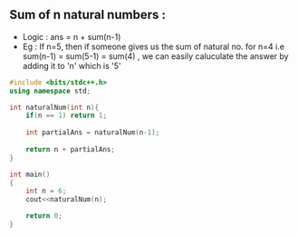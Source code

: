 ## Sum of n natural numbers :

- Logic : ans = n + sum(n-1)
- Eg : If n=5, then if someone gives us the sum of natural no. for n=4 i.e sum(n-1) = sum(5-1) = sum(4) , we can easily caluculate the answer by adding it to 'n' which is '5'

```cpp
#include <bits/stdc++.h>
using namespace std;

int naturalNum(int n){
    if(n == 1) return 1;
    
    int partialAns = naturalNum(n-1);
    
    return n + partialAns;
}

int main()
{
    int n = 6;
    cout<<naturalNum(n);

    return 0;
}
```
